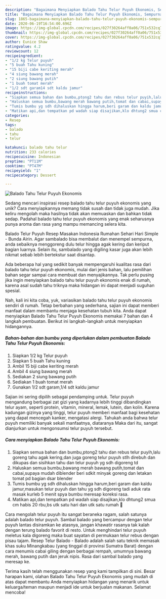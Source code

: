 ```yaml
---
description: "Bagaimana Menyiapkan Balado Tahu Telur Puyuh Ekonomis, Sempurna"
title: "Bagaimana Menyiapkan Balado Tahu Telur Puyuh Ekonomis, Sempurna"
slug: 1865-bagaimana-menyiapkan-balado-tahu-telur-puyuh-ekonomis-sempurna
date: 2020-06-19T16:54:00.696Z
image: https://img-global.cpcdn.com/recipes/027f30264aff0a06/751x532cq70/balado-tahu-telur-puyuh-ekonomis-foto-resep-utama.jpg
thumbnail: https://img-global.cpcdn.com/recipes/027f30264aff0a06/751x532cq70/balado-tahu-telur-puyuh-ekonomis-foto-resep-utama.jpg
cover: https://img-global.cpcdn.com/recipes/027f30264aff0a06/751x532cq70/balado-tahu-telur-puyuh-ekonomis-foto-resep-utama.jpg
author: Eunice Shaw
ratingvalue: 4.2
reviewcount: 12
recipeingredient:
- "1/2 kg Telur puyuh"
- "5 buah Tahu kuning"
- "15 biji cabe keriting merah"
- "4 siung bawang merah"
- "2 siung bawang putih"
- "1 buah tomat merah"
- "1/2 sdt garam14 sdt kaldu jamur"
recipeinstructions:
- "Siapkan semua bahan dan bumbu,ptong2 tahu dan rebus telur puyih,lalu goreng tahu agak kering,dan juga goreng telur puyuh stlh direbuh dan dikupas dan sisihkan tahu dan telur puyuh yg sdh digoreng td"
- "Haluskan semua bumbu,bawang merah bawang putih,tomat dan cabai,supaya mudah diblender beri sdkit minyak goreng dan letakan tomat pd bagian dsar blender"
- "Tumis bumbu yg sdh dihaluskan hingga harum,beri garam dan kaldu jamur,masukan telur puyuh dan tahu yg sdh digoreng tadi aduk rata masak kurleb 5 menit spya bumbu meresap koreksi rasa."
- "Matikan api,dan tempatkan pd wadah siap disajikan,klo dhtung2 smua cm habis 20 rbu,bs utk satu hari dan utk satu rumah 🥰"
categories:
- Resep
tags:
- balado
- tahu
- telur

katakunci: balado tahu telur 
nutrition: 233 calories
recipecuisine: Indonesian
preptime: "PT11M"
cooktime: "PT47M"
recipeyield: "1"
recipecategory: Dessert

---
```



![Balado Tahu Telur Puyuh Ekonomis](https://img-global.cpcdn.com/recipes/027f30264aff0a06/751x532cq70/balado-tahu-telur-puyuh-ekonomis-foto-resep-utama.jpg)

Sedang mencari inspirasi resep balado tahu telur puyuh ekonomis yang unik? Cara menyiapkannya memang tidak susah dan tidak juga mudah. Jika keliru mengolah maka hasilnya tidak akan memuaskan dan bahkan tidak sedap. Padahal balado tahu telur puyuh ekonomis yang enak seharusnya punya aroma dan rasa yang mampu memancing selera kita.

Balado Telur Puyuh Resep Masakan Indonesia Rumahan Sehari Hari Simple - Bunda Airin. Agar sambalado bisa membalut dan menempel sempurna, anda sebaiknya menggoreng dulu telur hingga agak kering dan keriput bagian luarnya. Selain itu, sambalado yang digiling kasar juga akan lebih nikmat sebab lebih bertekstur saat disantap.

Ada beberapa hal yang sedikit banyak mempengaruhi kualitas rasa dari balado tahu telur puyuh ekonomis, mulai dari jenis bahan, lalu pemilihan bahan segar sampai cara membuat dan menyajikannya. Tak perlu pusing jika ingin menyiapkan balado tahu telur puyuh ekonomis enak di rumah, karena asal sudah tahu triknya maka hidangan ini dapat menjadi suguhan spesial.


Nah, kali ini kita coba, yuk, variasikan balado tahu telur puyuh ekonomis sendiri di rumah. Tetap berbahan yang sederhana, sajian ini dapat memberi manfaat dalam membantu menjaga kesehatan tubuh kita. Anda dapat menyiapkan Balado Tahu Telur Puyuh Ekonomis memakai 7 bahan dan 4 langkah pembuatan. Berikut ini langkah-langkah untuk menyiapkan hidangannya.

<!--inarticleads1-->

##### Bahan-bahan dan bumbu yang diperlukan dalam pembuatan Balado Tahu Telur Puyuh Ekonomis:

1. Siapkan 1/2 kg Telur puyuh
1. Siapkan 5 buah Tahu kuning
1. Ambil 15 biji cabe keriting merah
1. Ambil 4 siung bawang merah
1. Sediakan 2 siung bawang putih
1. Sediakan 1 buah tomat merah
1. Gunakan 1/2 sdt garam,1/4 sdt kaldu jamur


Sajian ini sering dipilih sebagai pendamping untuk. Telur puyuh mengandung berbagai zat gizi yang kadarnya lebih tinggi dibandingkan telur ayam, seperti protein, vitamin, mineral, lemak, lutein, dan kolin. Karena kadungan gizinya yang tinggi, telur puyuh memberi manfaat bagi kesehatan yang dapat mencegah kanker, mengatasi alergi. Tahukah anda bahwa telur puyuh memiliki banyak sekali manfaatnya, diataranya Maka dari itu, sangat dianjurkan untuk mengonsumsi telur puyuh tersebut. 

<!--inarticleads2-->

##### Cara menyiapkan Balado Tahu Telur Puyuh Ekonomis:

1. Siapkan semua bahan dan bumbu,ptong2 tahu dan rebus telur puyih,lalu goreng tahu agak kering,dan juga goreng telur puyuh stlh direbuh dan dikupas dan sisihkan tahu dan telur puyuh yg sdh digoreng td
1. Haluskan semua bumbu,bawang merah bawang putih,tomat dan cabai,supaya mudah diblender beri sdkit minyak goreng dan letakan tomat pd bagian dsar blender
1. Tumis bumbu yg sdh dihaluskan hingga harum,beri garam dan kaldu jamur,masukan telur puyuh dan tahu yg sdh digoreng tadi aduk rata masak kurleb 5 menit spya bumbu meresap koreksi rasa.
1. Matikan api,dan tempatkan pd wadah siap disajikan,klo dhtung2 smua cm habis 20 rbu,bs utk satu hari dan utk satu rumah 🥰


Cara mengolah telur puyuh itu sangat beraneka ragam, salah satunya adalah balado telur puyuh. Sambal balado yang bercampur dengan telur puyuh lantas disiramkan ke atasnya, jangan khawatir rasanya tak kalah dengan terung balado favorit di resto. Untuk menghindari telur puyuh meletus kala digoreng maka buat sayatan di permukaan telur rebus dengan pisau tajam. Resep Telur Balado - Balado adalah salah satu teknik memasak khas suku Minangkabau (yang tinggal di provinsi Sumatra Barat) dengan cara menumis cabai giling dengan berbagai rempah, umumnya bawang merah, bawang putih dan jeruk nipis. Rasa dari sambal balado yang meresap ke. 

Terima kasih telah menggunakan resep yang kami tampilkan di sini. Besar harapan kami, olahan Balado Tahu Telur Puyuh Ekonomis yang mudah di atas dapat membantu Anda menyiapkan hidangan yang menarik untuk keluarga/teman maupun menjadi ide untuk berjualan makanan. Selamat mencoba!
